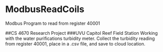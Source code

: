 # ModbusReadCoils
Modbus Program to read from register 40001

##CS 4670 Research Project
###UVU Capitol Reef Field Station
Working with the water purifications turbidity meter. Collect the turbidity reading from register 40001, place in a .csv file,
and save to cloud location.
